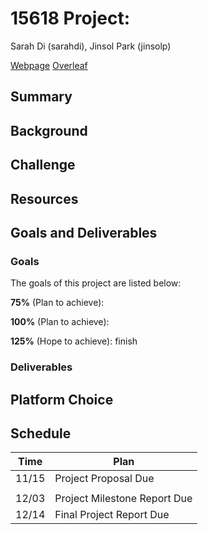 # 15618 Project:
Sarah Di (sarahdi), Jinsol Park (jinsolp)

[Webpage](https://github.com/disarah/15618_Project)
[Overleaf](https://www.overleaf.com/project/654ad93dc7593c6b143abdee)

## Summary
## Background
## Challenge
## Resources

## Goals and Deliverables
### Goals
The goals of this project are listed below:

**75%** (Plan to achieve):

**100%** (Plan to achieve):

**125%** (Hope to achieve): finish

### Deliverables


## Platform Choice

## Schedule
| Time      | Plan |
| ----------- | ----------- |
| 11/15      | Project Proposal Due       |
| | |
| 12/03   | Project Milestone Report Due        |
|12/14|Final Project Report Due|
